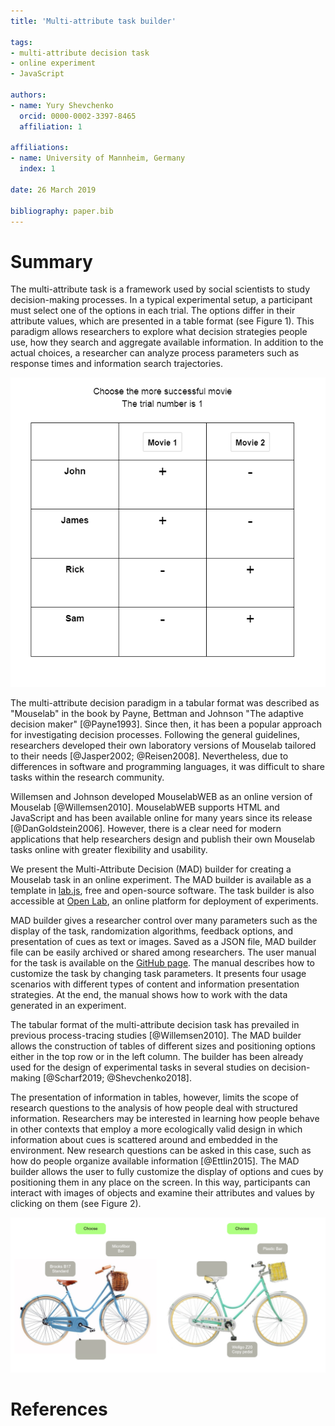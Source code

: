 ```yaml
---
title: 'Multi-attribute task builder'

tags:
- multi-attribute decision task
- online experiment
- JavaScript

authors:
- name: Yury Shevchenko
  orcid: 0000-0002-3397-8465
  affiliation: 1

affiliations:
- name: University of Mannheim, Germany
  index: 1

date: 26 March 2019

bibliography: paper.bib
---
```


# Summary

The multi-attribute task is a framework used by social scientists to study decision-making processes. In a typical experimental setup, a participant must select one of the options in each trial. The options differ in their attribute values, which are presented in a table format (see Figure 1). This paradigm allows researchers to explore what decision strategies people use, how they search and aggregate available information. In addition to the actual choices, a researcher can analyze process parameters such as response times and information search trajectories.

![The movie task](https://raw.githubusercontent.com/Yury-Shevchenko/mad/master/images/Example%201.png)

The multi-attribute decision paradigm in a tabular format was described as "Mouselab" in the book by Payne, Bettman and Johnson "The adaptive decision maker" [@Payne1993]. Since then, it has been a popular approach for investigating decision processes. Following the general guidelines, researchers developed their own laboratory versions of Mouselab tailored to their needs [@Jasper2002; @Reisen2008]. Nevertheless, due to differences in software and programming languages, it was difficult to share tasks within the research community.

Willemsen and Johnson developed MouselabWEB as an online version of Mouselab [@Willemsen2010]. MouselabWEB supports HTML and JavaScript and has been available online for many years since its release [@DanGoldstein2006]. However, there is a clear need for modern applications that help researchers design and publish their own Mouselab tasks online with greater flexibility and usability.

We present the Multi-Attribute Decision (MAD) builder for creating a Mouselab task in an online experiment. The MAD builder is available as a template in [lab.js](https://labjs.felixhenninger.com/), free and open-source software. The task builder is also accessible at [Open Lab](https://open-lab.online), an online platform for deployment of experiments.

MAD builder gives a researcher control over many parameters such as the display of the task, randomization algorithms, feedback options, and presentation of cues as text or images. Saved as a JSON file, MAD builder file can be easily archived or shared among researchers. The user manual for the task is available on the [GitHub page](https://github.com/Yury-Shevchenko/mad). The manual describes how to customize the task by changing task parameters. It presents four usage scenarios with different types of content and information presentation strategies. At the end, the manual shows how to work with the data generated in an experiment.

The tabular format of the multi-attribute decision task has prevailed in previous process-tracing studies [@Willemsen2010]. The MAD builder allows the construction of tables of different sizes and positioning options either in the top row or in the left column. The builder has been already used for the design of experimental tasks in several studies on decision-making [@Scharf2019; @Shevchenko2018].

The presentation of information in tables, however, limits the scope of research questions to the analysis of how people deal with structured information. Researchers may be interested in learning how people behave in other contexts that employ a more ecologically valid design in which information about cues is scattered around and embedded in the environment. New research questions can be asked in this case, such as how do people organize available information [@Ettlin2015]. The MAD builder allows the user to fully customize the display of options and cues by positioning them in any place on the screen. In this way, participants can interact with images of objects and examine their attributes and values by clicking on them (see Figure 2).

![The bicycle task](https://raw.githubusercontent.com/Yury-Shevchenko/mad/master/images/Example%204.png)

# References
